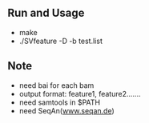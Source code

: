 ## Run and Usage
* make
* ./SVfeature -D -b test.list

## Note
* need bai for each bam
* output format: feature1, feature2.......
* need samtools in $PATH
* need SeqAn(www.seqan.de)
